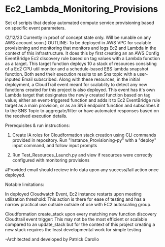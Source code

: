  # Ec2_Lambda_Monitoring_Provisions
Set of scripts that deploy automated compute service provisioning based on specific event parameters.


(2/12/23 Currently in proof of concept state only. Will be runable on any AWS account soon.)
OUTLINE:
To be deployed in AWS VPC for scalable provisioning and monitoring that monitors and logs Ec2 and Lambda
in the context of this infrastructure.
It does this by first creating an an AWS Config EventBridge Ec2 discovery rule based on tag values
with a Lambda function as a target. This target function deploys
10 a stack of resources consisting of a Ec2 CPU util monitor and a schedule-based EBS lambda snapshot function. 
Both send their execution results to an Sns topic with a user-inputed Email subscribed. Along with these
resources, in the initial deployment, a CloudTrail event meant for scalablity to detect any 
new functions created for this project is also deployed.
This event has it's own Lambda target that designates the newly created function based on tag value;
either an event-triggered function and adds it to Ec2 EventBridge rule target as a main provision,
or as an SNS endpoint function and subscribes it to the SNS Topic to aggregate/filter or have 
automated responses based on the received execution details.


Prerequisites & run instructions:

1. Create IA roles for Cloudformation stack creation using CLI commands provided in repository.
Run "Instance_Provisioning-py" with a "deploy" input command, and follow input prompts

2. Run Test_Resources_Launch.py and view if resources were correctly configured with monitoring provisions

#Provided email should recieve info data upon any success/fail action once deployed.







Notable limitations:

In deployed Cloudwatch Event, Ec2 instance restarts upon meeting utilization threshold:
    This action is there for ease of testing and has a narrow practical use outside outside of use with EC2 autoscaling group.

Cloudformation create_stack upon every matching new function discovery Cloudtrail event trigger:
    This may not be the most efficient or scalable compared to an update_stack but
    for the context of this project creating a new stack requires the least developmental work for simple testing


-Architected and developed by Patrick Carollo

